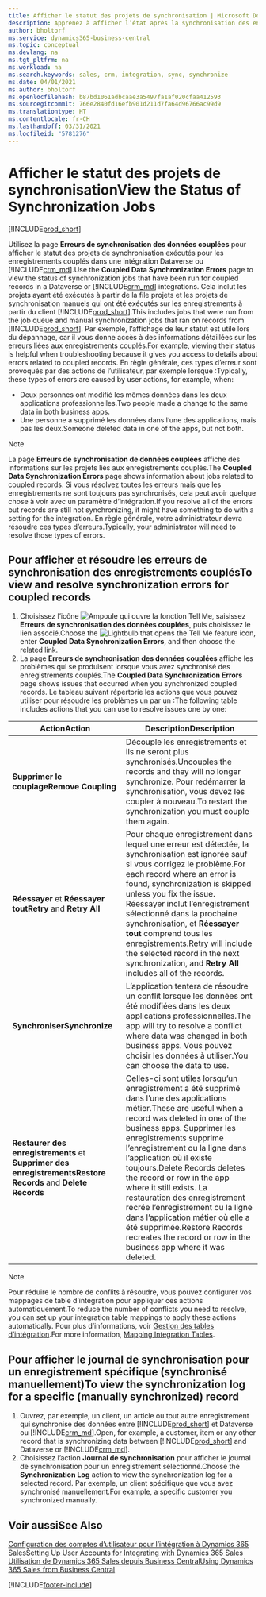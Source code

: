 ```yaml
---
title: Afficher le statut des projets de synchronisation | Microsoft Docs
description: Apprenez à afficher l’état après la synchronisation des enregistrements couplés.
author: bholtorf
ms.service: dynamics365-business-central
ms.topic: conceptual
ms.devlang: na
ms.tgt_pltfrm: na
ms.workload: na
ms.search.keywords: sales, crm, integration, sync, synchronize
ms.date: 04/01/2021
ms.author: bholtorf
ms.openlocfilehash: b87bd1061adbcaae3a5497fa1af020cfaa412593
ms.sourcegitcommit: 766e2840fd16efb901d211d7fa64d96766ac99d9
ms.translationtype: HT
ms.contentlocale: fr-CH
ms.lasthandoff: 03/31/2021
ms.locfileid: "5781276"
---
```

# <a name="view-the-status-of-synchronization-jobs"></a><span data-ttu-id="673f7-103">Afficher le statut des projets de synchronisation</span><span class="sxs-lookup"><span data-stu-id="673f7-103">View the Status of Synchronization Jobs</span></span>
[!INCLUDE[prod_short](includes/cc_data_platform_banner.md)]

<span data-ttu-id="673f7-104">Utilisez la page **Erreurs de synchronisation des données couplées** pour afficher le statut des projets de synchronisation exécutés pour les enregistrements couplés dans une intégration Dataverse ou [!INCLUDE[crm_md](includes/crm_md.md)].</span><span class="sxs-lookup"><span data-stu-id="673f7-104">Use the **Coupled Data Synchronization Errors** page to view the status of synchronization jobs that have been run for coupled records in a Dataverse or [!INCLUDE[crm_md](includes/crm_md.md)] integrations.</span></span> <span data-ttu-id="673f7-105">Cela inclut les projets ayant été exécutés à partir de la file projets et les projets de synchronisation manuels qui ont été exécutés sur les enregistrements à partir du client [!INCLUDE[prod_short](includes/prod_short.md)].</span><span class="sxs-lookup"><span data-stu-id="673f7-105">This includes jobs that were run from the job queue and manual synchronization jobs that ran on records from [!INCLUDE[prod_short](includes/prod_short.md)].</span></span> <span data-ttu-id="673f7-106">Par exemple, l’affichage de leur statut est utile lors du dépannage, car il vous donne accès à des informations détaillées sur les erreurs liées aux enregistrements couplés.</span><span class="sxs-lookup"><span data-stu-id="673f7-106">For example, viewing their status is helpful when troubleshooting because it gives you access to details about errors related to coupled records.</span></span> <span data-ttu-id="673f7-107">En règle générale, ces types d’erreur sont provoqués par des actions de l’utilisateur, par exemple lorsque :</span><span class="sxs-lookup"><span data-stu-id="673f7-107">Typically, these types of errors are caused by user actions, for example, when:</span></span>  

* <span data-ttu-id="673f7-108">Deux personnes ont modifié les mêmes données dans les deux applications professionnelles.</span><span class="sxs-lookup"><span data-stu-id="673f7-108">Two people made a change to the same data in both business apps.</span></span>
* <span data-ttu-id="673f7-109">Une personne a supprimé les données dans l’une des applications, mais pas les deux.</span><span class="sxs-lookup"><span data-stu-id="673f7-109">Someone deleted data in one of the apps, but not both.</span></span>

> [!Note]
> <span data-ttu-id="673f7-110">La page **Erreurs de synchronisation de données couplées** affiche des informations sur les projets liés aux enregistrements couplés.</span><span class="sxs-lookup"><span data-stu-id="673f7-110">The **Coupled Data Synchronization Errors** page shows information about jobs related to coupled records.</span></span> <span data-ttu-id="673f7-111">Si vous résolvez toutes les erreurs mais que les enregistrements ne sont toujours pas synchronisés, cela peut avoir quelque chose à voir avec un paramètre d’intégration.</span><span class="sxs-lookup"><span data-stu-id="673f7-111">If you resolve all of the errors but records are still not synchronizing, it might have something to do with a setting for the integration.</span></span> <span data-ttu-id="673f7-112">En règle générale, votre administrateur devra résoudre ces types d’erreurs.</span><span class="sxs-lookup"><span data-stu-id="673f7-112">Typically, your administrator will need to resolve those types of errors.</span></span>   

<!--

> [!VIDEO https://go.microsoft.com/fwlink/?linkid=2098171]

-->

## <a name="to-view-and-resolve-synchronization-errors-for-coupled-records"></a><span data-ttu-id="673f7-113">Pour afficher et résoudre les erreurs de synchronisation des enregistrements couplés</span><span class="sxs-lookup"><span data-stu-id="673f7-113">To view and resolve synchronization errors for coupled records</span></span>
1. <span data-ttu-id="673f7-114">Choisissez l’icône ![Ampoule qui ouvre la fonction Tell Me](media/ui-search/search_small.png "Dites-moi ce que vous voulez faire"), saisissez **Erreurs de synchronisation des données couplées**, puis choisissez le lien associé.</span><span class="sxs-lookup"><span data-stu-id="673f7-114">Choose the ![Lightbulb that opens the Tell Me feature](media/ui-search/search_small.png "Tell me what you want to do") icon, enter **Coupled Data Synchronization Errors**, and then choose the related link.</span></span>
2. <span data-ttu-id="673f7-115">La page **Erreurs de synchronisation des données couplées** affiche les problèmes qui se produisent lorsque vous avez synchronisé des enregistrements couplés.</span><span class="sxs-lookup"><span data-stu-id="673f7-115">The **Coupled Data Synchronization Errors** page shows issues that occurred when you synchronized coupled records.</span></span> <span data-ttu-id="673f7-116">Le tableau suivant répertorie les actions que vous pouvez utiliser pour résoudre les problèmes un par un :</span><span class="sxs-lookup"><span data-stu-id="673f7-116">The following table includes actions that you can use to resolve issues one by one:</span></span>

|<span data-ttu-id="673f7-117">Action</span><span class="sxs-lookup"><span data-stu-id="673f7-117">Action</span></span>|<span data-ttu-id="673f7-118">Description</span><span class="sxs-lookup"><span data-stu-id="673f7-118">Description</span></span>|
|----|----|
|<span data-ttu-id="673f7-119">**Supprimer le couplage**</span><span class="sxs-lookup"><span data-stu-id="673f7-119">**Remove Coupling**</span></span>|<span data-ttu-id="673f7-120">Découple les enregistrements et ils ne seront plus synchronisés.</span><span class="sxs-lookup"><span data-stu-id="673f7-120">Uncouples the records and they will no longer synchronize.</span></span> <span data-ttu-id="673f7-121">Pour redémarrer la synchronisation, vous devez les coupler à nouveau.</span><span class="sxs-lookup"><span data-stu-id="673f7-121">To restart the synchronization you must couple them again.</span></span> |
|<span data-ttu-id="673f7-122">**Réessayer** et **Réessayer tout**</span><span class="sxs-lookup"><span data-stu-id="673f7-122">**Retry** and **Retry All**</span></span>|<span data-ttu-id="673f7-123">Pour chaque enregistrement dans lequel une erreur est détectée, la synchronisation est ignorée sauf si vous corrigez le problème.</span><span class="sxs-lookup"><span data-stu-id="673f7-123">For each record where an error is found, synchronization is skipped unless you fix the issue.</span></span> <span data-ttu-id="673f7-124">Réessayer inclut l’enregistrement sélectionné dans la prochaine synchronisation, et **Réessayer tout** comprend tous les enregistrements.</span><span class="sxs-lookup"><span data-stu-id="673f7-124">Retry will include the selected record in the next synchronization, and **Retry All** includes all of the records.</span></span>|
|<span data-ttu-id="673f7-125">**Synchroniser**</span><span class="sxs-lookup"><span data-stu-id="673f7-125">**Synchronize**</span></span>|<span data-ttu-id="673f7-126">L’application tentera de résoudre un conflit lorsque les données ont été modifiées dans les deux applications professionnelles.</span><span class="sxs-lookup"><span data-stu-id="673f7-126">The app will try to resolve a conflict where data was changed in both business apps.</span></span> <span data-ttu-id="673f7-127">Vous pouvez choisir les données à utiliser.</span><span class="sxs-lookup"><span data-stu-id="673f7-127">You can choose the data to use.</span></span>|
|<span data-ttu-id="673f7-128">**Restaurer des enregistrements** et **Supprimer des enregistrements**</span><span class="sxs-lookup"><span data-stu-id="673f7-128">**Restore Records** and **Delete Records**</span></span>|<span data-ttu-id="673f7-129">Celles-ci sont utiles lorsqu’un enregistrement a été supprimé dans l’une des applications métier.</span><span class="sxs-lookup"><span data-stu-id="673f7-129">These are useful when a record was deleted in one of the business apps.</span></span> <span data-ttu-id="673f7-130">Supprimer les enregistrements supprime l’enregistrement ou la ligne dans l’application où il existe toujours.</span><span class="sxs-lookup"><span data-stu-id="673f7-130">Delete Records deletes the record or row in the app where it still exists.</span></span> <span data-ttu-id="673f7-131">La restauration des enregistrement recrée l’enregistrement ou la ligne dans l’application métier où elle a été supprimée.</span><span class="sxs-lookup"><span data-stu-id="673f7-131">Restore Records recreates the record or row in the business app where it was deleted.</span></span>|

> [!NOTE]
> <span data-ttu-id="673f7-132">Pour réduire le nombre de conflits à résoudre, vous pouvez configurer vos mappages de table d’intégration pour appliquer ces actions automatiquement.</span><span class="sxs-lookup"><span data-stu-id="673f7-132">To reduce the number of conflicts you need to resolve, you can set up your integration table mappings to apply these actions automatically.</span></span> <span data-ttu-id="673f7-133">Pour plus d’informations, voir [Gestion des tables d’intégration](admin-how-to-modify-table-mappings-for-synchronization.md#mapping-integration-tables).</span><span class="sxs-lookup"><span data-stu-id="673f7-133">For more information, [Mapping Integration Tables](admin-how-to-modify-table-mappings-for-synchronization.md#mapping-integration-tables).</span></span>

## <a name="to-view-the-synchronization-log-for-a-specific-manually-synchronized-record"></a><span data-ttu-id="673f7-134">Pour afficher le journal de synchronisation pour un enregistrement spécifique (synchronisé manuellement)</span><span class="sxs-lookup"><span data-stu-id="673f7-134">To view the synchronization log for a specific (manually synchronized) record</span></span>
1. <span data-ttu-id="673f7-135">Ouvrez, par exemple, un client, un article ou tout autre enregistrement qui synchronise des données entre [!INCLUDE[prod_short](includes/prod_short.md)] et Dataverse ou [!INCLUDE[crm_md](includes/crm_md.md)].</span><span class="sxs-lookup"><span data-stu-id="673f7-135">Open, for example, a customer, item or any other record that is synchronizing data between [!INCLUDE[prod_short](includes/prod_short.md)] and Dataverse or [!INCLUDE[crm_md](includes/crm_md.md)].</span></span>
2. <span data-ttu-id="673f7-136">Choisissez l’action **Journal de synchronisation** pour afficher le journal de synchronisation pour un enregistrement sélectionné.</span><span class="sxs-lookup"><span data-stu-id="673f7-136">Choose the **Synchronization Log** action to view the synchronization log for a selected record.</span></span> <span data-ttu-id="673f7-137">Par exemple, un client spécifique que vous avez synchronisé manuellement.</span><span class="sxs-lookup"><span data-stu-id="673f7-137">For example, a specific customer you synchronized manually.</span></span>

## <a name="see-also"></a><span data-ttu-id="673f7-138">Voir aussi</span><span class="sxs-lookup"><span data-stu-id="673f7-138">See Also</span></span>  
[<span data-ttu-id="673f7-139">Configuration des comptes d’utilisateur pour l’intégration à Dynamics 365 Sales</span><span class="sxs-lookup"><span data-stu-id="673f7-139">Setting Up User Accounts for Integrating with Dynamics 365 Sales</span></span>](admin-setting-up-integration-with-dynamics-sales.md)  
[<span data-ttu-id="673f7-140">Utilisation de Dynamics 365 Sales depuis Business Central</span><span class="sxs-lookup"><span data-stu-id="673f7-140">Using Dynamics 365 Sales from Business Central</span></span>](marketing-integrate-dynamicscrm.md)


[!INCLUDE[footer-include](includes/footer-banner.md)]
